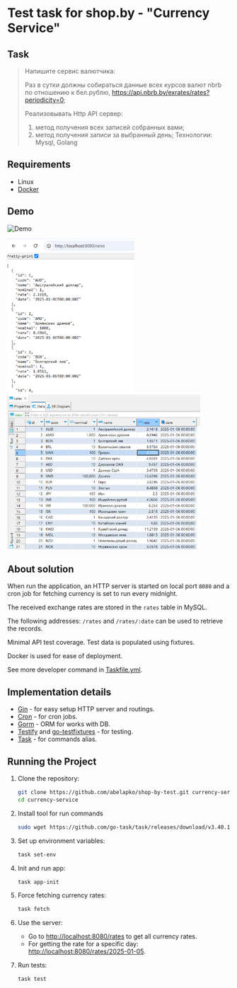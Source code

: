 
# Test task for shop.by - "Currency Service"

## Task


>Напишите сервис валютчика:
>
>Раз в сутки должны собираться данные всех курсов валют nbrb по отношению к бел.рублю, https://api.nbrb.by/exrates/rates?periodicity=0;
>
>Реализовывать Http API сервер: 
>1) метод получения всех записей собранных вами;
>2) метод получения записи за выбранный день;
>Технологии: Mysql, Golang

## Requirements

- Linux
- [Docker](https://www.docker.com/)

## Demo

![Demo](/docs/demo.gif)

<img src="/docs/demo-api.png" alt="Demo-API" height="350">

<img src="/docs/demo-db.png" alt="Demo-DB" height="350">

## About solution

When run the application, an HTTP server is started on local port `8080` and a cron job for fetching currency is set to run every midnight.

The received exchange rates are stored in the `rates` table in MySQL.

The following addresses: `/rates` and `/rates/:date` can be used to retrieve the records.

Minimal API test coverage. Test data is populated using fixtures.

Docker is used for ease of deployment.

See more developer command in [Taskfile.yml](/Taskfile.yml).

## Implementation details

 - [Gin](https://gin-gonic.com/) - for easy setup HTTP server and routings.
 - [Cron](https://github.com/robfig/cron) - for cron jobs.
 - [Gorm](https://gorm.io/) - ORM for works with DB.
 - [Testify](https://github.com/stretchr/testify) and [go-testfixtures](github.com/go-testfixtures/testfixtures) - for testing.
 - [Task](https://github.com/go-task/task) - for commands alias.

## Running the Project

1. Clone the repository:
    ```bash
    git clone https://github.com/abelapko/shop-by-test.git currency-service
    cd currency-service
    ```

2. Install tool for run commands
    ```bash
    sudo wget https://github.com/go-task/task/releases/download/v3.40.1/task_linux_amd64.tar.gz -O /tmp/task_linux_amd64.tar.gz && sudo tar -xz -C /usr/local/bin -f /tmp/task_linux_amd64.tar.gz && sudo rm -f /tmp/task_linux_amd64.tar.gz
    ```

3. Set up environment variables:
    ```bash
    task set-env
    ```

4. Init and run app:
    ```bash
    task app-init
    ```    

5. Force fetching currency rates:
    ```bash
    task fetch
    ```

6.  Use the server:
    - Go to [http://localhost:8080/rates](http://localhost:8080/rates) to get all currency rates.
    - For getting the rate for a specific day: [http://localhost:8080/rates/2025-01-05](http://localhost:8080/rates/2025-01-05).
    
7. Run tests:
   ```bash
   task test
   ```